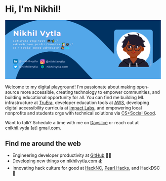 # Hi, I'm Nikhil!

<img src="https://raw.githubusercontent.com/nikhil-vytla/nikhil-vytla/master/nikhil-vytla-gh-cover.png" alt="banner that says Nikhil Vytla - software engineer, 
edtech non-profit founder, and computer science + social good advocate - alongside a cartoon illustration of Nikhil">

Welcome to my digital playground! I'm passionate about making open-source more accessible, creating technology to empower communities, and building educational opportunity for all. You can find me building ML infrastructure at [TruEra](https://truera.com), developer education tools at [AWS](https://aws.amazon.com), developing digital accessibility curricula at [Impact Labs](https://www.impactlabs.io), and empowering local nonprofits and students orgs with technical solutions via [CS+Social Good](https://cssgunc.org).

Want to talk? Schedule a time with me on [Dayslice](https://dayslice.com/nikhil) or reach out at cnikhil.vytla [at] gmail.com.

## Find me around the web
- Engineering developer productivity at [GitHub](https://github.blog/2021-09-02-introducing-the-mlh-fellowship-github-externship-track/) 🐕‍🦺
- Developing new things on [nikhilvytla.com](https://nikhilvytla.com) 🏂
- Innovating hack culture for good at [HackNC](https://hacknc.com), [Pearl Hacks](https://pearlhacks.com), and HackDSC 🦙
